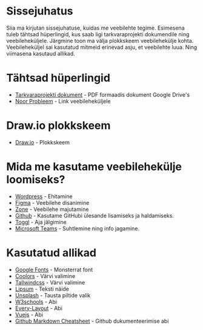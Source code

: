 # Sissejuhatus
Siia ma kirjutan sissejuhatuse, kuidas me veebilehte tegime.
Esimesena tuleb tähtsad hüperlingid, kus saab ligi tarkvaraprojekti dokumendile ning veebileheküljele.
Järgmine toon ma välja plokkskeem veebilehekülje kohta.
Veebileheküljel sai kasutatud mitmeid erinevad asju, et veebilehte luua.
Ning viimasena kasutaud allikad.
# Tähtsad hüperlingid
* [Tarkvaraprojekti dokument](https://drive.google.com/file/d/1xpfSo_kRK6r-eqBNKsmjKlCLJkCeaQer/view?usp=sharing) - PDF formaadis dokument Google Drive's
* [Noor Probleem](https://tak17mei.itmajakas.ee/noorprobleem/) - Link veebileheküljele

# Draw.io plokkskeem
* [Draw.io](https://tinyurl.com/yxz5xne9/) - Plokkskeem

# Mida me kasutame veebilehekülje loomiseks?
* [Wordpress](https://www.wordpress.com/) - Ehitamine
* [Figma](https://www.figma.com/) - Veebilehe disanimine
* [Zone](https://www.zone.ee/) - Veebilehe majutamine
* [Github](https://www.github.com/HenrysHub/veebileht/) - Kasutame GitHubi ülesande lisamiseks ja haldamiseks.
* [Toggl](https://www.toggl.com/) - Aja jälgimine
* [Microsoft Teams](https://teams.microsoft.com/) - Suhtlemine ning info jagamine.

# Kasutatud allikad 
* [Google Fonts](https://fonts.google.com/) - Monsterrat font
* [Coolors](https://www.coolors.co/) - Värvi valimine
* [Tallwindcss](https://www.tallwindcss.com/) - Värvi valimine
* [Lipsum](https://www.lipsum.com/) - Teksti näide
* [Unsplash](https://www.unsplash.com/) - Tausta piltide valik
* [W3schools](https://www.w3schools.com) - Abi
* [Every-Layout](https://www.every-layout.dev) - Abi
* [Vuejs](https://www.vuejs.org) - Abi
* [Github Markdown Cheatsheet](https://github.com/adam-p/markdown-here/wiki/Markdown-Cheatsheet/) - Github dukumenteerimise abi
